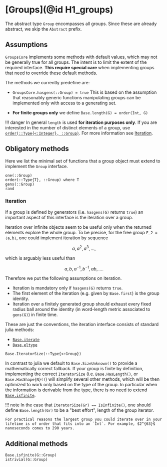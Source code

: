 # [Groups](@id H1_groups)

The abstract type `Group` encompasses all groups. Since these are already
abstract, we skip the `Abstract` prefix.

## Assumptions

`GroupsCore` implements some methods with default values, which may not be
generally true for all groups. The intent is to limit the extent of the required
interface. **This require special care** when implementing groups that need to
override these default methods.

The methods we currently predefine are:

 * `GroupsCore.hasgens(::Group) = true`
This is based on the assumption that reasonably generic functions
manipulating groups can be implemented only with access to a generating set.

 * **For finite groups only** we define `Base.length(G) = order(Int, G)`

!!! danger
    In general `length` is used **for iteration purposes only**.
    If you are interested in the number of distinct elements of a group, use
    [`order(::Type{<:Integer}, ::Group)`](@ref). For more information see
    [Iteration](@ref).

## Obligatory methods

Here we list the minimal set of functions that a group object must extend to
implement the `Group` interface.

```@docs
one(::Group)
order(::Type{T}, ::Group) where T
gens(::Group)
rand
```

### Iteration

If a group is defined by generators (i.e. `hasgens(G)` returns `true`) an
important aspect of this interface is the iteration over a group.

Iteration over infinite objects seem to be useful only when the returned
elements explore the whole group. To be precise, for the free group
``F_2 = ⟨a,b⟩``, one could implement iteration by sequence
```math
a, a^2, a^3, \ldots,
```
which is arguably less useful than
```math
a, b, a^{-1}, b^{-1}, ab, \ldots.
```

Therefore we put the following assumptions on iteration.
 * Iteration is mandatory only if `hasgens(G)` returns `true`.
 * The first element of the iteration (e.g. given by `Base.first`) is the
   group identity.
 * Iteration over a finitely generated group should exhaust every fixed radius
   ball around the identity (in word-length metric associated to `gens(G)`) in finite time.

These are just the conventions, the iteration interface consists of standard
julia methods:

 * [`Base.iterate`](https://docs.julialang.org/en/v1/base/collections/#Base.iterate)
 * [`Base.eltype`](https://docs.julialang.org/en/v1/base/collections/#Base.eltype)

```@docs
Base.IteratorSize(::Type{<:Group})
```
In contrast to julia we default to `Base.SizeUnknown()` to provide a
mathematically correct fallback. If your group is finite by definition,
implementing the correct `IteratorSize` (i.e. `Base.HasLength()`, or
`Base.HasShape{N}()`) will simplify several other methods, which will be then
optimized to work only based on the type of the group. In particular when the
information is derivable from the type, there is no need to extend [`Base.isfinite`](@ref).

!!! note
    In the case that `IteratorSize(Gr) == IsInfinite()`, one should define
    `Base.length(Gr)` to be a "best effort", length of the group iterator.

    For practical reasons the largest group you could iterate over in your
    lifetime is of order that fits into an `Int`. For example, $2^{63}$
    nanoseconds comes to 290 years.

## Additional methods

```@docs
Base.isfinite(G::Group)
istrivial(G::Group)
```
